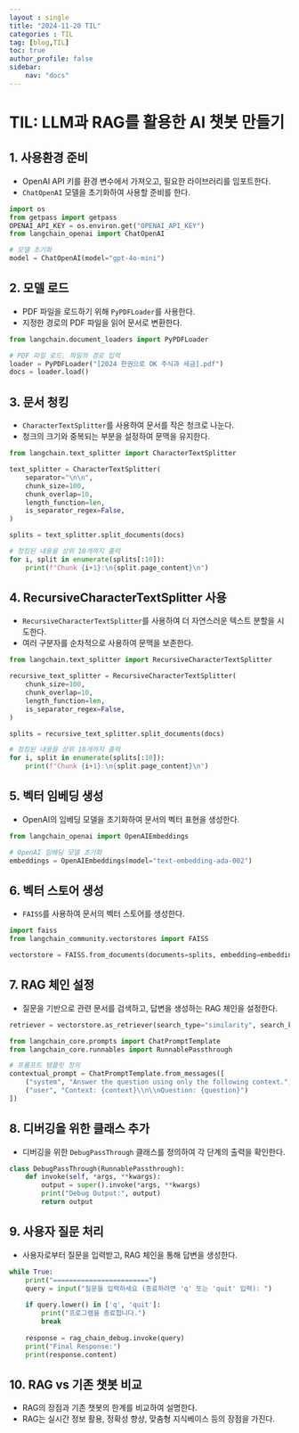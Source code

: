```yaml
---
layout : single
title: "2024-11-20 TIL"
categories : TIL
tag: [blog,TIL]
toc: true
author_profile: false
sidebar:
    nav: "docs"
---
```


# TIL: LLM과 RAG를 활용한 AI 챗봇 만들기

## 1. 사용환경 준비
- OpenAI API 키를 환경 변수에서 가져오고, 필요한 라이브러리를 임포트한다.
- `ChatOpenAI` 모델을 초기화하여 사용할 준비를 한다.

```python
import os
from getpass import getpass
OPENAI_API_KEY = os.environ.get("OPENAI_API_KEY")
from langchain_openai import ChatOpenAI

# 모델 초기화
model = ChatOpenAI(model="gpt-4o-mini")
```

## 2. 모델 로드
- PDF 파일을 로드하기 위해 `PyPDFLoader`를 사용한다.
- 지정한 경로의 PDF 파일을 읽어 문서로 변환한다.

```python
from langchain.document_loaders import PyPDFLoader

# PDF 파일 로드. 파일의 경로 입력
loader = PyPDFLoader("[2024 한권으로 OK 주식과 세금].pdf")
docs = loader.load()
```

## 3. 문서 청킹
- `CharacterTextSplitter`를 사용하여 문서를 작은 청크로 나눈다.
- 청크의 크기와 중복되는 부분을 설정하여 문맥을 유지한다.

```python
from langchain.text_splitter import CharacterTextSplitter

text_splitter = CharacterTextSplitter(
    separator="\n\n",
    chunk_size=100,
    chunk_overlap=10,
    length_function=len,
    is_separator_regex=False,
)

splits = text_splitter.split_documents(docs)

# 청킹된 내용을 상위 10개까지 출력
for i, split in enumerate(splits[:10]):
    print(f"Chunk {i+1}:\n{split.page_content}\n")
```

## 4. RecursiveCharacterTextSplitter 사용
- `RecursiveCharacterTextSplitter`를 사용하여 더 자연스러운 텍스트 분할을 시도한다.
- 여러 구분자를 순차적으로 사용하여 문맥을 보존한다.

```python
from langchain.text_splitter import RecursiveCharacterTextSplitter

recursive_text_splitter = RecursiveCharacterTextSplitter(
    chunk_size=100,
    chunk_overlap=10,
    length_function=len,
    is_separator_regex=False,
)

splits = recursive_text_splitter.split_documents(docs)

# 청킹된 내용을 상위 10개까지 출력
for i, split in enumerate(splits[:10]):
    print(f"Chunk {i+1}:\n{split.page_content}\n")
```

## 5. 벡터 임베딩 생성
- OpenAI의 임베딩 모델을 초기화하여 문서의 벡터 표현을 생성한다.

```python
from langchain_openai import OpenAIEmbeddings

# OpenAI 임베딩 모델 초기화
embeddings = OpenAIEmbeddings(model="text-embedding-ada-002")
```

## 6. 벡터 스토어 생성
- `FAISS`를 사용하여 문서의 벡터 스토어를 생성한다.

```python
import faiss
from langchain_community.vectorstores import FAISS

vectorstore = FAISS.from_documents(documents=splits, embedding=embeddings)
```

## 7. RAG 체인 설정
- 질문을 기반으로 관련 문서를 검색하고, 답변을 생성하는 RAG 체인을 설정한다.

```python
retriever = vectorstore.as_retriever(search_type="similarity", search_kwargs={"k": 1})

from langchain_core.prompts import ChatPromptTemplate
from langchain_core.runnables import RunnablePassthrough

# 프롬프트 템플릿 정의
contextual_prompt = ChatPromptTemplate.from_messages([
    ("system", "Answer the question using only the following context."),
    ("user", "Context: {context}\\n\\nQuestion: {question}")
])
```

## 8. 디버깅을 위한 클래스 추가
- 디버깅을 위한 `DebugPassThrough` 클래스를 정의하여 각 단계의 출력을 확인한다.

```python
class DebugPassThrough(RunnablePassthrough):
    def invoke(self, *args, **kwargs):
        output = super().invoke(*args, **kwargs)
        print("Debug Output:", output)
        return output
```

## 9. 사용자 질문 처리
- 사용자로부터 질문을 입력받고, RAG 체인을 통해 답변을 생성한다.

```python
while True: 
    print("========================")
    query = input("질문을 입력하세요 (종료하려면 'q' 또는 'quit' 입력): ")
    
    if query.lower() in ['q', 'quit']:
        print("프로그램을 종료합니다.")
        break
        
    response = rag_chain_debug.invoke(query)
    print("Final Response:")
    print(response.content)
```

## 10. RAG vs 기존 챗봇 비교
- RAG의 장점과 기존 챗봇의 한계를 비교하여 설명한다.
- RAG는 실시간 정보 활용, 정확성 향상, 맞춤형 지식베이스 등의 장점을 가진다.